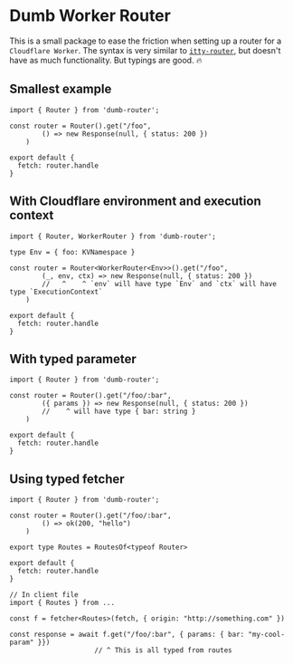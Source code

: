 # Dumb Worker Router
This is a small package to ease the friction when setting up a router for a `Cloudflare Worker`. The syntax is very similar to [`itty-router`](https://github.com/kwhitley/itty-router), but doesn't have as much functionality. But typings are good. 🔥


## Smallest example
```tsx
import { Router } from 'dumb-router';

const router = Router().get("/foo", 
        () => new Response(null, { status: 200 })
    )

export default {
  fetch: router.handle
}
```

## With Cloudflare environment and execution context
```tsx
import { Router, WorkerRouter } from 'dumb-router';

type Env = { foo: KVNamespace }

const router = Router<WorkerRouter<Env>>().get("/foo", 
        (_, env, ctx) => new Response(null, { status: 200 })
        //   ^    ^ `env` will have type `Env` and `ctx` will have type `ExecutionContext` 
    )

export default {
  fetch: router.handle
}
```

## With typed parameter
```tsx
import { Router } from 'dumb-router';

const router = Router().get("/foo/:bar", 
        ({ params }) => new Response(null, { status: 200 })
        //    ^ will have type { bar: string }
    )

export default {
  fetch: router.handle
}
```

## Using typed fetcher
```tsx
import { Router } from 'dumb-router';

const router = Router().get("/foo/:bar", 
        () => ok(200, "hello")
    )

export type Routes = RoutesOf<typeof Router>

export default {
  fetch: router.handle
}

// In client file
import { Routes } from ...

const f = fetcher<Routes>(fetch, { origin: "http://something.com" })

const response = await f.get("/foo/:bar", { params: { bar: "my-cool-param" }})
                     // ^ This is all typed from routes

```


